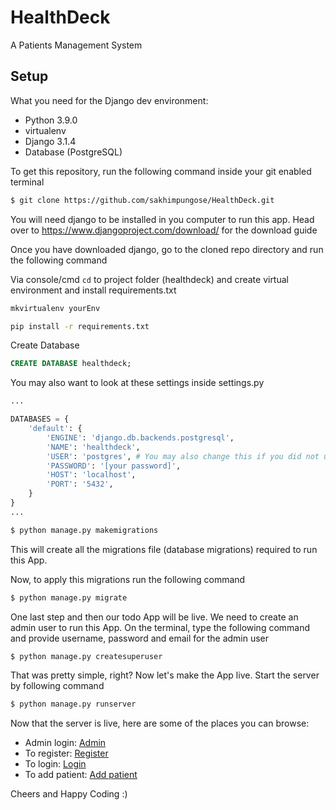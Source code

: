 # HealthDeck
A Patients Management System



## Setup
What you need for the Django dev environment:

- Python 3.9.0
- virtualenv
- Django 3.1.4
- Database (PostgreSQL)


To get this repository, run the following command inside your git enabled terminal
```bash
$ git clone https://github.com/sakhimpungose/HealthDeck.git
```
You will need django to be installed in you computer to run this app. Head over to https://www.djangoproject.com/download/ for the download guide

Once you have downloaded django, go to the cloned repo directory and run the following command

Via console/cmd `cd` to project folder (healthdeck) and create virtual environment and install requirements.txt
```bash
mkvirtualenv yourEnv

pip install -r requirements.txt
```



Create Database
```sql
CREATE DATABASE healthdeck;
```

You may also want to look at these settings inside settings.py
```python
...

DATABASES = {
    'default': {
        'ENGINE': 'django.db.backends.postgresql',
        'NAME': 'healthdeck',
        'USER': 'postgres', # You may also change this if you did not use the default postgres user
        'PASSWORD': '[your password]',
        'HOST': 'localhost',
        'PORT': '5432',
    }
}
...
```

```bash
$ python manage.py makemigrations
```

This will create all the migrations file (database migrations) required to run this App.

Now, to apply this migrations run the following command
```bash
$ python manage.py migrate
```

One last step and then our todo App will be live. We need to create an admin user to run this App. On the terminal, type the following command and provide username, password and email for the admin user
```bash
$ python manage.py createsuperuser
```

That was pretty simple, right? Now let's make the App live. Start the server by following command

```bash
$ python manage.py runserver
```

Now that the server is live, here are some of the places you can browse:

- Admin login: [Admin](http://localhost:8000/admin)
- To register: [Register](http://localhost:8000/accounts/register)
- To login: [Login](http://localhost:8000/accounts/register)
- To add patient: [Add patient](http://localhost:8000/dashboard/patient/create)

Cheers and Happy Coding :)